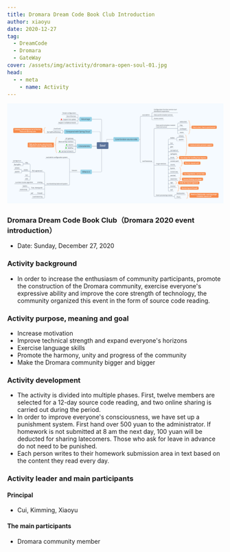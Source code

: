 ```yaml
---
title: Dromara Dream Code Book Club Introduction
author: xiaoyu
date: 2020-12-27
tag:
  - DreamCode
  - Dromara
  - GateWay
cover: /assets/img/activity/dromara-open-soul-01.jpg
head:
  - - meta
    - name: Activity
---
```


![Dromara Dream Code Book Club Introduction](/assets/img/activite/soul-xmind.png)

### Dromara Dream Code Book Club（Dromara 2020 event introduction）

- Date: Sunday, December 27, 2020

### Activity background

- In order to increase the enthusiasm of community participants, promote the construction of the Dromara community, exercise everyone's expressive ability and improve the core strength of technology, the community organized this event in the form of source code reading.

### Activity purpose, meaning and goal

- Increase motivation
- Improve technical strength and expand everyone's horizons
- Exercise language skills
- Promote the harmony, unity and progress of the community
- Make the Dromara community bigger and bigger

### Activity development

- The activity is divided into multiple phases. First, twelve members are selected for a 12-day source code reading, and two online sharing is carried out during the period.
- In order to improve everyone's consciousness, we have set up a punishment system. First hand over 500 yuan to the administrator. If homework is not submitted at 8 am the next day, 100 yuan will be deducted for sharing latecomers. Those who ask for leave in advance do not need to be punished.
- Each person writes to their homework submission area in text based on the content they read every day.

### Activity leader and main participants

#### Principal

- Cui, Kimming, Xiaoyu

#### The main participants

- Dromara community member
